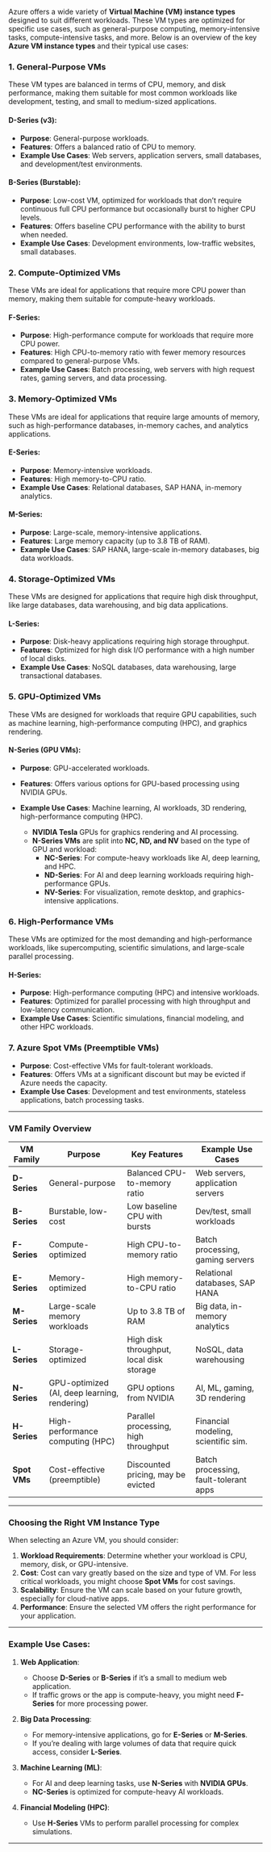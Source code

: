 Azure offers a wide variety of **Virtual Machine (VM) instance types** designed to suit different workloads. These VM types are optimized for specific use cases, such as general-purpose computing, memory-intensive tasks, compute-intensive tasks, and more. Below is an overview of the key **Azure VM instance types** and their typical use cases:

### **1. General-Purpose VMs**
These VM types are balanced in terms of CPU, memory, and disk performance, making them suitable for most common workloads like development, testing, and small to medium-sized applications.

#### **D-Series (v3)**:
- **Purpose**: General-purpose workloads.
- **Features**: Offers a balanced ratio of CPU to memory.
- **Example Use Cases**: Web servers, application servers, small databases, and development/test environments.
  
#### **B-Series (Burstable)**:
- **Purpose**: Low-cost VM, optimized for workloads that don’t require continuous full CPU performance but occasionally burst to higher CPU levels.
- **Features**: Offers baseline CPU performance with the ability to burst when needed.
- **Example Use Cases**: Development environments, low-traffic websites, small databases.

### **2. Compute-Optimized VMs**
These VMs are ideal for applications that require more CPU power than memory, making them suitable for compute-heavy workloads.

#### **F-Series**:
- **Purpose**: High-performance compute for workloads that require more CPU power.
- **Features**: High CPU-to-memory ratio with fewer memory resources compared to general-purpose VMs.
- **Example Use Cases**: Batch processing, web servers with high request rates, gaming servers, and data processing.

### **3. Memory-Optimized VMs**
These VMs are ideal for applications that require large amounts of memory, such as high-performance databases, in-memory caches, and analytics applications.

#### **E-Series**:
- **Purpose**: Memory-intensive workloads.
- **Features**: High memory-to-CPU ratio.
- **Example Use Cases**: Relational databases, SAP HANA, in-memory analytics.

#### **M-Series**:
- **Purpose**: Large-scale, memory-intensive applications.
- **Features**: Large memory capacity (up to 3.8 TB of RAM).
- **Example Use Cases**: SAP HANA, large-scale in-memory databases, big data workloads.

### **4. Storage-Optimized VMs**
These VMs are designed for applications that require high disk throughput, like large databases, data warehousing, and big data applications.

#### **L-Series**:
- **Purpose**: Disk-heavy applications requiring high storage throughput.
- **Features**: Optimized for high disk I/O performance with a high number of local disks.
- **Example Use Cases**: NoSQL databases, data warehousing, large transactional databases.

### **5. GPU-Optimized VMs**
These VMs are designed for workloads that require GPU capabilities, such as machine learning, high-performance computing (HPC), and graphics rendering.

#### **N-Series** (GPU VMs):
- **Purpose**: GPU-accelerated workloads.
- **Features**: Offers various options for GPU-based processing using NVIDIA GPUs.
- **Example Use Cases**: Machine learning, AI workloads, 3D rendering, high-performance computing (HPC).

    - **NVIDIA Tesla** GPUs for graphics rendering and AI processing.
    - **N-Series VMs** are split into **NC, ND, and NV** based on the type of GPU and workload:
        - **NC-Series**: For compute-heavy workloads like AI, deep learning, and HPC.
        - **ND-Series**: For AI and deep learning workloads requiring high-performance GPUs.
        - **NV-Series**: For visualization, remote desktop, and graphics-intensive applications.

### **6. High-Performance VMs**
These VMs are optimized for the most demanding and high-performance workloads, like supercomputing, scientific simulations, and large-scale parallel processing.

#### **H-Series**:
- **Purpose**: High-performance computing (HPC) and intensive workloads.
- **Features**: Optimized for parallel processing with high throughput and low-latency communication.
- **Example Use Cases**: Scientific simulations, financial modeling, and other HPC workloads.

### **7. Azure Spot VMs (Preemptible VMs)**
- **Purpose**: Cost-effective VMs for fault-tolerant workloads.
- **Features**: Offers VMs at a significant discount but may be evicted if Azure needs the capacity.
- **Example Use Cases**: Development and test environments, stateless applications, batch processing tasks.

---

### **VM Family Overview**

| **VM Family**  | **Purpose**                                   | **Key Features**                                 | **Example Use Cases**               |
|----------------|-----------------------------------------------|--------------------------------------------------|-------------------------------------|
| **D-Series**   | General-purpose                               | Balanced CPU-to-memory ratio                     | Web servers, application servers   |
| **B-Series**   | Burstable, low-cost                           | Low baseline CPU with bursts                    | Dev/test, small workloads           |
| **F-Series**   | Compute-optimized                             | High CPU-to-memory ratio                        | Batch processing, gaming servers    |
| **E-Series**   | Memory-optimized                             | High memory-to-CPU ratio                        | Relational databases, SAP HANA      |
| **M-Series**   | Large-scale memory workloads                  | Up to 3.8 TB of RAM                             | Big data, in-memory analytics       |
| **L-Series**   | Storage-optimized                             | High disk throughput, local disk storage        | NoSQL, data warehousing             |
| **N-Series**   | GPU-optimized (AI, deep learning, rendering)  | GPU options from NVIDIA                         | AI, ML, gaming, 3D rendering        |
| **H-Series**   | High-performance computing (HPC)              | Parallel processing, high throughput            | Financial modeling, scientific sim. |
| **Spot VMs**   | Cost-effective (preemptible)                  | Discounted pricing, may be evicted              | Batch processing, fault-tolerant apps |

---

### **Choosing the Right VM Instance Type**

When selecting an Azure VM, you should consider:
1. **Workload Requirements**: Determine whether your workload is CPU, memory, disk, or GPU-intensive.
2. **Cost**: Cost can vary greatly based on the size and type of VM. For less critical workloads, you might choose **Spot VMs** for cost savings.
3. **Scalability**: Ensure the VM can scale based on your future growth, especially for cloud-native apps.
4. **Performance**: Ensure the selected VM offers the right performance for your application.

---

### Example Use Cases:

1. **Web Application**: 
   - Choose **D-Series** or **B-Series** if it’s a small to medium web application.
   - If traffic grows or the app is compute-heavy, you might need **F-Series** for more processing power.

2. **Big Data Processing**: 
   - For memory-intensive applications, go for **E-Series** or **M-Series**.
   - If you’re dealing with large volumes of data that require quick access, consider **L-Series**.

3. **Machine Learning (ML)**:
   - For AI and deep learning tasks, use **N-Series** with **NVIDIA GPUs**.
   - **NC-Series** is optimized for compute-heavy AI workloads.

4. **Financial Modeling (HPC)**:
   - Use **H-Series** VMs to perform parallel processing for complex simulations.

---
